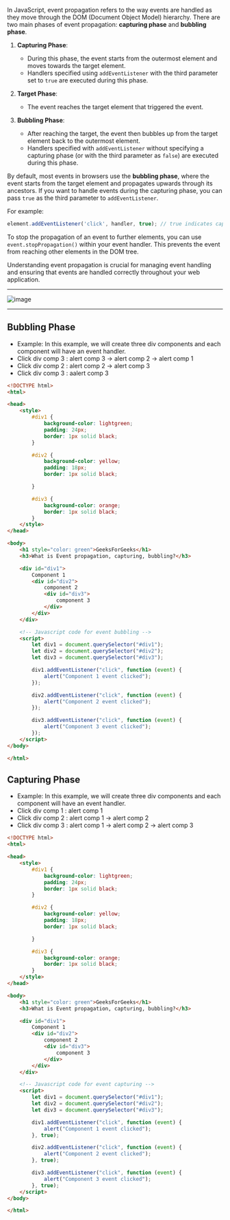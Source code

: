
In JavaScript, event propagation refers to the way events are handled as they move through the DOM (Document Object Model) hierarchy. There are two main phases of event propagation: **capturing phase** and **bubbling phase**.

1. **Capturing Phase**:
   - During this phase, the event starts from the outermost element and moves towards the target element.
   - Handlers specified using `addEventListener` with the third parameter set to `true` are executed during this phase.

2. **Target Phase**:
   - The event reaches the target element that triggered the event.

3. **Bubbling Phase**:
   - After reaching the target, the event then bubbles up from the target element back to the outermost element.
   - Handlers specified with `addEventListener` without specifying a capturing phase (or with the third parameter as `false`) are executed during this phase.

By default, most events in browsers use the **bubbling phase**, where the event starts from the target element and propagates upwards through its ancestors. If you want to handle events during the capturing phase, you can pass `true` as the third parameter to `addEventListener`.

For example:

```javascript
element.addEventListener('click', handler, true); // true indicates capturing phase
```

To stop the propagation of an event to further elements, you can use `event.stopPropagation()` within your event handler. This prevents the event from reaching other elements in the DOM tree.

Understanding event propagation is crucial for managing event handling and ensuring that events are handled correctly throughout your web application.


----

![image](https://github.com/shahbazalamjobs/Interview-Prep-2024/assets/125631878/5dc2b2e7-a842-48bb-9d88-672489de43bc)

---

## Bubbling Phase

- Example: In this example, we will create three div components and each component will have an event handler.
- Click div comp 3 : alert comp 3 -> alert comp 2 -> alert comp 1
- Click div comp 2 : alert comp 2 -> alert comp 3
- Click div comp 3 : aalert comp 3

```html
<!DOCTYPE html> 
<html> 

<head> 
	<style> 
		#div1 { 
			background-color: lightgreen; 
			padding: 24px; 
			border: 1px solid black; 
		} 

		#div2 { 
			background-color: yellow; 
			padding: 18px; 
			border: 1px solid black; 

		} 

		#div3 { 
			background-color: orange; 
			border: 1px solid black; 
		} 
	</style> 
</head> 

<body> 
	<h1 style="color: green">GeeksForGeeks</h1> 
	<h3>What is Event propagation, capturing, bubbling?</h3> 

	<div id="div1"> 
		Component 1 
		<div id="div2"> 
			component 2 
			<div id="div3"> 
				component 3 
			</div> 
		</div> 
	</div> 

	<!-- Javascript code for event bubbling -->
	<script> 
		let div1 = document.querySelector("#div1"); 
		let div2 = document.querySelector("#div2"); 
		let div3 = document.querySelector("#div3"); 

		div1.addEventListener("click", function (event) { 
			alert("Component 1 event clicked"); 
		}); 

		div2.addEventListener("click", function (event) { 
			alert("Component 2 event clicked"); 
		}); 

		div3.addEventListener("click", function (event) { 
			alert("Component 3 event clicked"); 
		}); 
	</script> 
</body> 

</html>

```


## Capturing Phase

- Example: In this example, we will create three div components and each component will have an event handler.
- Click div comp 1 : alert comp 1	
- Click div comp 2 : alert comp 1 -> alert comp 2
- Click div comp 3 : alert comp 1 -> alert comp 2 -> alert comp 3

```html
<!DOCTYPE html> 
<html> 

<head> 
	<style> 
		#div1 { 
			background-color: lightgreen; 
			padding: 24px; 
			border: 1px solid black; 
		} 

		#div2 { 
			background-color: yellow; 
			padding: 18px; 
			border: 1px solid black; 

		} 

		#div3 { 
			background-color: orange; 
			border: 1px solid black; 
		} 
	</style> 
</head> 

<body> 
	<h1 style="color: green">GeeksForGeeks</h1> 
	<h3>What is Event propagation, capturing, bubbling?</h3> 

	<div id="div1"> 
		Component 1 
		<div id="div2"> 
			component 2 
			<div id="div3"> 
				component 3 
			</div> 
		</div> 
	</div> 

	<!-- Javascript code for event capturing -->
	<script> 
		let div1 = document.querySelector("#div1"); 
		let div2 = document.querySelector("#div2"); 
		let div3 = document.querySelector("#div3"); 

		div1.addEventListener("click", function (event) { 
			alert("Component 1 event clicked"); 
		}, true); 

		div2.addEventListener("click", function (event) { 
			alert("Component 2 event clicked"); 
		}, true); 

		div3.addEventListener("click", function (event) { 
			alert("Component 3 event clicked"); 
		}, true); 
	</script> 
</body> 

</html>


```
